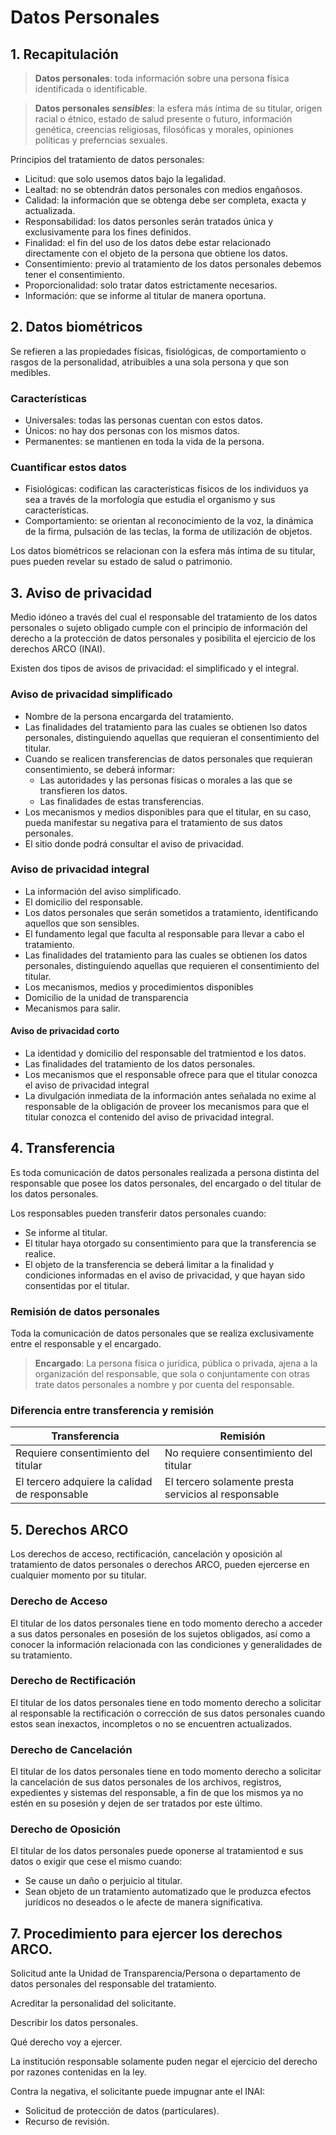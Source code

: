 # Datos Personales

## 1. Recapitulación

> **Datos personales**: toda información sobre una persona física identificada o identificable.

> **Datos personales _sensibles_**: la esfera más íntima de su titular, origen racial o étnico, estado de salud presente o futuro, información genética, creencias religiosas, filosóficas y morales, opiniones políticas y preferncias sexuales.

Principios del tratamiento de datos personales:

- Licitud: que solo usemos datos bajo la legalidad.
- Lealtad: no se obtendrán datos personales con medios engañosos.
- Calidad: la información que se obtenga debe ser completa, exacta y actualizada.
- Responsabilidad: los datos personles serán tratados única y exclusivamente para los fines definidos.
- Finalidad: el fin del uso de los datos debe estar relacionado directamente con el objeto de la persona que obtiene los datos.
- Consentimiento: previo al tratamiento de los datos personales debemos tener el consentimiento.
- Proporcionalidad: solo tratar datos estrictamente necesarios.
- Información: que se informe al titular de manera oportuna.

## 2. Datos biométricos

Se refieren a las propiedades físicas, fisiológicas, de comportamiento o rasgos de la personalidad, atribuibles a una sola persona y que son medibles.

### Características

- Universales: todas las personas cuentan con estos datos.
- Únicos: no hay dos personas con los mismos datos.
- Permanentes: se mantienen en toda la vida de la persona.

### Cuantificar estos datos

- Fisiológicas: codifican las características físicos de los individuos ya sea a través de la morfología que estudia el organismo y sus características.
- Comportamiento: se orientan al reconocimiento de la voz, la dinámica de la firma, pulsación de las teclas, la forma de utilización de objetos.

Los datos biométricos se relacionan con la esfera más íntima de su titular, pues pueden revelar su estado de salud o patrimonio.

## 3. Aviso de privacidad

Medio idóneo a través del cual el responsable del tratamiento de los datos personales o sujeto obligado cumple con el principio de información del derecho a la protección de datos personales y posibilita el ejercicio de los derechos ARCO (INAI).

Existen dos tipos de avisos de privacidad: el simplificado y el integral.

### Aviso de privacidad simplificado

- Nombre de la persona encargarda del tratamiento.
- Las finalidades del tratamiento para las cuales se obtienen lso datos personales, distinguiendo aquellas que requieran el consentimiento del titular.
- Cuando se realicen transferencias de datos personales que requieran consentimiento, se deberá informar:
  - Las autoridades y las personas físicas o morales a las que se transfieren los datos.
  - Las finalidades de estas transferencias.
- Los mecanismos y medios disponibles para que el titular, en su caso, pueda manifestar su negativa para el tratamiento de sus datos personales.
- El sitio donde podrá consultar el aviso de privacidad.

### Aviso de privacidad integral

- La información del aviso simplificado.
- El domicilio del responsable.
- Los datos personales que serán sometidos a tratamiento, identificando aquellos que son sensibles.
- El fundamento legal que faculta al responsable para llevar a cabo el tratamiento.
- Las finalidades del tratamiento para las cuales se obtienen los datos personales, distinguiendo aquellas que requieren el consentimiento del titular.
- Los mecanismos, medios y procedimientos disponibles
- Domicilio de la unidad de transparencia
- Mecanismos para salir.

#### Aviso de privacidad corto

- La identidad y domicilio del responsable del tratmientod e los datos.
- Las finalidades del tratamiento de los datos personales.
- Los mecanismos que el responsable ofrece para que el titular conozca el aviso de privacidad integral
- La divulgación inmediata de la información antes señalada no exime al responsable de la obligación de proveer los mecanismos para que el titular conozca el contenido del aviso de privacidad integral.

## 4. Transferencia

Es toda comunicación de datos personales realizada a persona distinta del responsable que posee los datos personales, del encargado o del titular de los datos personales.

Los responsables pueden transferir datos personales cuando:

- Se informe al titular.
- El titular haya otorgado su consentimiento para que la transferencia se realice.
- El objeto de la transferencia se deberá limitar a la finalidad y condiciones informadas en el aviso de privacidad, y que hayan sido consentidas por el titular.

### Remisión de datos personales

Toda la comunicación de datos personales que se realiza exclusivamente entre el responsable y el encargado.

> **Encargado**: La persona física o jurídica, pública o privada, ajena a la organización del responsable, que sola o conjuntamente con otras trate datos personales a nombre y por cuenta del responsable.

### Diferencia entre transferencia y remisión

| Transferencia                                 | Remisión                                             |
| --------------------------------------------- | ---------------------------------------------------- |
| Requiere consentimiento del titular           | No requiere consentimiento del titular               |
| El tercero adquiere la calidad de responsable | El tercero solamente presta servicios al responsable |

## 5. Derechos ARCO

Los derechos de acceso, rectificación, cancelación y oposición al tratamiento de datos personales o derechos ARCO, pueden ejercerse en cualquier momento por su titular.

### Derecho de Acceso

El titular de los datos personales tiene en todo momento derecho a acceder a sus datos personales en posesión de los sujetos obligados, así como a conocer la información relacionada con las condiciones y generalidades de su tratamiento.

### Derecho de Rectificación

El titular de los datos personales tiene en todo momento derecho a solicitar al responsable la rectificación o corrección de sus datos personales cuando estos sean inexactos, incompletos o no se encuentren actualizados.

### Derecho de Cancelación

El titular de los datos personales tiene en todo momento derecho a solicitar la cancelación de sus datos personales de los archivos, registros, expedientes y sistemas del responsable, a fin de que los mismos ya no estén en su posesión y dejen de ser tratados por este último.

### Derecho de Oposición

El titular de los datos personales puede oponerse al tratamientod e sus datos o exigir que cese el mismo cuando:

- Se cause un daño o perjuicio al titular.
- Sean objeto de un tratamiento automatizado que le produzca efectos jurídicos no deseados o le afecte de manera significativa.

## 7. Procedimiento para ejercer los derechos ARCO.

Solicitud ante la Unidad de Transparencia/Persona o departamento de datos personales del responsable del tratamiento.

Acreditar la personalidad del solicitante.

Describir los datos personales.

Qué derecho voy a ejercer.

La institución responsable solamente puden negar el ejercicio del derecho por razones contenidas en la ley.

Contra la negativa, el solicitante puede impugnar ante el INAI:

- Solicitud de protección de datos (particulares).
- Recurso de revisión.
